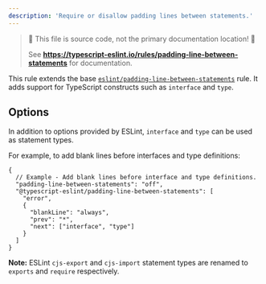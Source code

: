 ```yaml
---
description: 'Require or disallow padding lines between statements.'
---
```


> 🛑 This file is source code, not the primary documentation location! 🛑
>
> See **https://typescript-eslint.io/rules/padding-line-between-statements** for documentation.

This rule extends the base [`eslint/padding-line-between-statements`](https://eslint.org/docs/rules/padding-line-between-statements) rule.
It adds support for TypeScript constructs such as `interface` and `type`.

## Options

In addition to options provided by ESLint, `interface` and `type` can be used as statement types.

For example, to add blank lines before interfaces and type definitions:

```jsonc
{
  // Example - Add blank lines before interface and type definitions.
  "padding-line-between-statements": "off",
  "@typescript-eslint/padding-line-between-statements": [
    "error",
    {
      "blankLine": "always",
      "prev": "*",
      "next": ["interface", "type"]
    }
  ]
}
```

**Note:** ESLint `cjs-export` and `cjs-import` statement types are renamed to `exports` and `require` respectively.
